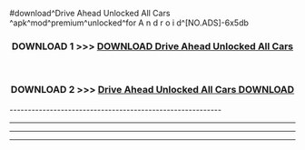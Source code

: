 #download^Drive Ahead Unlocked All Cars ^apk^mod^premium^unlocked^for A n d r o i d^[NO.ADS]-6x5db



<div align="center">

<h3>DOWNLOAD 1 >>> <a href="https://runaway1.web.app/?sq=Drive Ahead Unlocked All Cars ">DOWNLOAD Drive Ahead Unlocked All Cars </a></h3><br>

<h3>DOWNLOAD 2 >>> <a href="https://runaway1.web.app/?sq=Drive Ahead Unlocked All Cars ">Drive Ahead Unlocked All Cars  DOWNLOAD </a></h3>

</div>
----------------------------------------------------------

----------------------------------------------------------

----------------------------------------------------------

----------------------------------------------------------



